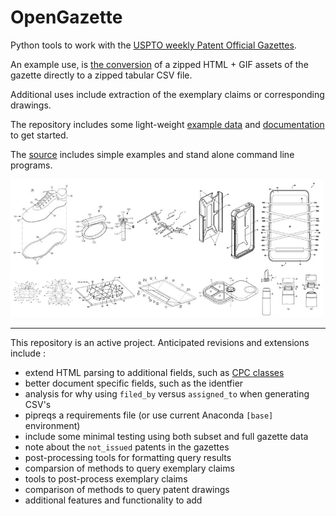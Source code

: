 # OpenGazette

Python tools to work with the [USPTO weekly Patent Official Gazettes](https://developer.uspto.gov/product/patent-official-gazettes-listing).

An example use, is [the conversion](opengazette/gazette_to_csv.py) of a zipped HTML + GIF assets of the gazette directly to a zipped tabular CSV file.

Additional uses include extraction of the exemplary claims or corresponding drawings.

The repository includes some light-weight [example data](data/) and [documentation](docs/) to get started.

The [source](/opengazette) includes simple examples and stand alone command line programs.

<img src="docs/images/2408-open_gazette-get_gifs-01.jpg" width=500px>

---

This repository is an active project. Anticipated revisions and extensions include :

* extend HTML parsing to additional fields, such as [CPC classes](https://www.uspto.gov/web/patents/classification/cpc/html/cpc.html)
* better document specific fields, such as the identfier
* analysis for why using ```filed_by``` versus ```assigned_to``` when generating CSV's
* pipreqs a requirements file (or use current Anaconda ```[base]``` environment)
* include some minimal testing using both subset and full gazette data
* note about the ```not_issued``` patents in the gazettes
* post-processing tools for formatting query results
* comparsion of methods to query exemplary claims
* tools to post-process exemplary claims
* comparison of methods to query patent drawings
* additional features and functionality to add



